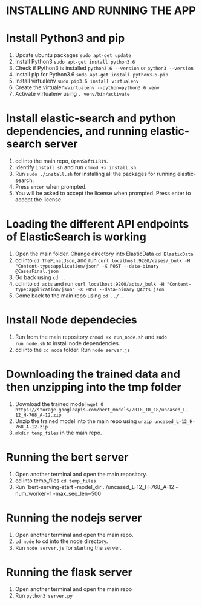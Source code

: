 # INSTALLING AND RUNNING THE APP

# Install Python3 and pip
1. Update ubuntu packages `sudo apt-get update` 
2. Install Python3 `sudo apt-get install python3.6`
3. Check if Python3 is installed `python3.6 --version` or `python3 --version`
4. Install pip for Python3.6 `sudo apt-get install python3.6-pip`
5. Install virtualenv `sudo pip3.6 install virtualenv`
6. Create the virtualenv`virtualenv --python=python3.6 venv` 
7. Activate virtualenv using `. venv/bin/activate`


# Install elastic-search and python dependencies, and running elastic-search server
1. cd into the main repo, `OpenSoftLLR19`.
2. Identify `install.sh` and run `chmod +x install.sh`.
3. Run `sudo ./install.sh` for installing all the packages for running elastic-search.
4. Press `enter` when prompted.
5. You will be asked to accept the license when prompted. Press enter to accept the license


# Loading the different API endpoints of ElasticSearch is working
1. Open the main folder. Change directory into ElasticData `cd ElasticData`
2. cd into `cd TheFinalJson`, and run `curl localhost:9200/cases/_bulk -H "Content-type:application/json" -X POST --data-binary @CasesFinal.json`
3. Go back using `cd ..`
4. cd into `cd acts` and run `curl localhost:9200/acts/_bulk -H "Content-type:application/json" -X POST --data-binary @Acts.json`
5. Come back to the main repo using `cd ../..`


# Install Node dependecies
1. Run from the main repository `chmod +x run_node.sh` and `sudo run_node.sh` to install node dependencies.
2. cd into the `cd node` folder. Run `node server.js`

# Downloading the trained data and then unzipping into the tmp folder
1. Download the trained model `wget 0 https://storage.googleapis.com/bert_models/2018_10_18/uncased_L-12_H-768_A-12.zip`
2. Unzip the trained model into the main repo using `unzip uncased_L-12_H-768_A-12.zip`
3. `mkdir temp_files` in the main repo.

# Running the bert server
1. Open another terminal and open the main repository.
2. cd into temp_files `cd temp_files`
3. Run `bert-serving-start -model_dir ../uncased_L-12_H-768_A-12 -num_worker=1 -max_seq_len=500

# Running the nodejs server
1. Open another terminal and open the main repo.
2. `cd node` to cd into the node directory. 
3. Run `node server.js` for starting the server.

# Running the flask server
1. Open another terminal and open the main repo
2. Run `python3 server.py`



